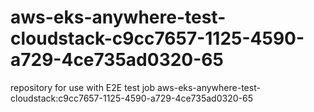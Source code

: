 # aws-eks-anywhere-test-cloudstack-c9cc7657-1125-4590-a729-4ce735ad0320-65
repository for use with E2E test job aws-eks-anywhere-test-cloudstack:c9cc7657-1125-4590-a729-4ce735ad0320-65
